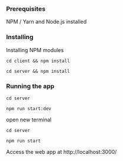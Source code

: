 

### Prerequisites

NPM / Yarn and Node.js installed

### Installing

Installing NPM modules 

```
cd client && npm install
```

```
cd server && npm install
```

### Running the app
```
cd server
```

```
npm run start:dev
```

open new terminal 

```
cd server
```

```
npm run start
```

Access the web app at http://localhost:3000/
